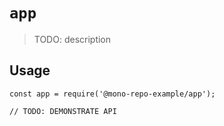 # `app`

> TODO: description

## Usage

```
const app = require('@mono-repo-example/app');

// TODO: DEMONSTRATE API
```
